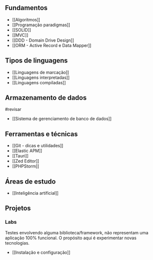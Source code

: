 ## Fundamentos
- [[Algoritmos]]
- [[Programação paradigmas]]
- [[SOLID]]
- [[MVC]]
- [[DDD - Domain Drive Design]]
- [[ORM - Active Record e Data Mapper]]

## Tipos de linguagens
- [[Linguagens de marcação]]
- [[Linguagens interpretadas]]
- [[Linguagens compiladas]]

## Armazenamento de dados
#revisar 
- [[Sistema de gerenciamento de banco de dados]]

## Ferramentas e técnicas
- [[Git - dicas e utilidades]]
- [[Elastic APM]]
- [[Tauri]]
- [[Zed Editor]]
- [[PHPStorm]]

## Áreas de estudo
- [[Inteligência artificial]]

## Projetos

### Labs
Testes envolvendo alguma biblioteca/framework, não representam uma aplicação 100% funcional. O propósito aqui é experimentar novas tecnologias.

- [[Instalação e configuração]]